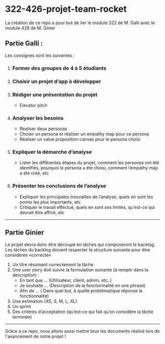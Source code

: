 # 322-426-projet-team-rocket

La création de ce repo a pour but de lier le module 322 de M. Galli avec le module 426 de M. Ginier

## Partie Galli : 
Les consignes sont les suivantes :

1. ### Former des groupes de 4 à 5 étudiants
2. ### Choisir un projet d’app à développer

3. ### Rédiger une présentation du projet
    - Elevator pitch

4. ### Analyser les besoins
    - Réaliser deux personas
    - Choisir un persona et réaliser un empathy map pour ce persona
    - Réaliser un value proposition canvas pour le persona choisi

5. ### Expliquer la démarche d’analyse
    - Lister les différentes étapes du projet, comment les personas ont été
identifiés, pourquoi le persona a été choisi, comment l’empathy map a été
créé, etc

6. ### Présenter les conclusions de l’analyse
    - Expliquer les principales trouvailles de l’analyse, quels en sont les points les
plus importants, etc
    - Critiquer le travail effectué, quels en sont ses limites, qu’est-ce qui devrait
être affiné, etc

---
## Partie Ginier

Le projet devra donc être découpé en tâches qui composeront le backlog. Les tâches du backlog doivent respecter la structure suivante pour être considérée «correcte»

1. Un titre résumant correctement la tâche.
2. Une user story doit suivre la formulation suivante (à remplir dans la description) : 
    - En tant que … (Utilisateur, client, admin, etc..)
    - Je souhaite … (Description de la fonctionnalité en une phrase)
    - Afin de … ( Dans quel but, à quelle problématique réponse la fonctionnalité)
3. Une estimation (XS, S, M, L, XL)
4. Un sprint
5. Des critères d’acceptation (qu’est-ce qui fait qu’on considère la tâche terminée)
---

Grâce a ce repo, nous allons aussi mettre tous les documents réalisé lors de l'avancement de notre projet !
